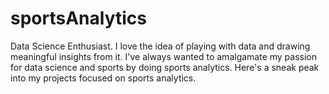 # sportsAnalytics

Data Science Enthusiast. I love the idea of playing with data and drawing meaningful insights from it. I've always wanted to amalgamate my passion for data science and sports by doing sports analytics. Here's a sneak peak into my projects focused on sports analytics.
